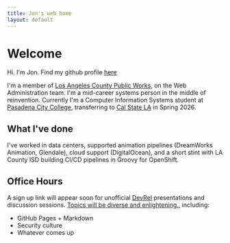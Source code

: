 ```yaml
---
title: Jon's web home
layout: default
---
```


# Welcome

Hi. I'm Jon. Find my github profile [here](https://github.com/jleibowitz-lacpw)

I'm a member of [Los Angeles County Public Works](https://pw.lacounty.gov), on the Web Administration team. I'm a mid-career systems person in the middle of reinvention. Currently I'm a Computer Information Systems student at [Pasadena City College](https://pasadena.edu), transferring to [Cal State LA](https://www.calstatela.edu) in Spring 2026.

## What I've done

I've worked in data centers, supported animation pipelines (DreamWorks Animation, Glendale), cloud support (DigitalOcean), and a short stint with LA County ISD building CI/CD pipelines in Groovy for OpenShift.

## Office Hours

A sign up link will appear soon for unofficial [DevRel](https://raw.githubusercontent.com/jleibowitz-lacpw/marp-presentations/refs/heads/main/ideas/devrel.md) presentations and discussion sessions. [Topics will be diverse and enlightening.](https://github.com/jleibowitz-lacpw/marp-presentations), including:
- GitHub Pages + Markdown
- Security culture
- Whatever comes up
